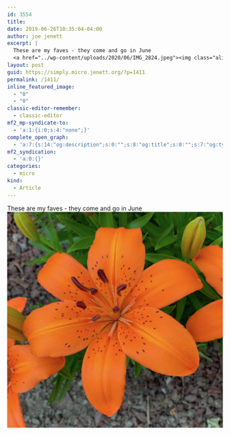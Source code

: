 ```yaml
---
id: 3554
title: 
date: 2019-06-26T10:35:04-04:00
author: joe jenett
excerpt: |
  These are my faves - they come and go in June
  <a href="../wp-content/uploads/2020/06/IMG_2824.jpeg"><img class="alignnone size-full wp-image-1410" src="../wp-content/uploads/2020/06/IMG_2824.jpeg" alt="" width="2412" height="2412" /></a>
layout: post
guid: https://simply.micro.jenett.org/?p=1411
permalink: /1411/
inline_featured_image:
  - "0"
  - "0"
classic-editor-remember:
  - classic-editor
mf2_mp-syndicate-to:
  - 'a:1:{i:0;s:4:"none";}'
complete_open_graph:
  - 'a:7:{s:14:"og:description";s:0:"";s:8:"og:title";s:0:"";s:7:"og:type";s:0:"";s:12:"twitter:card";s:7:"summary";s:15:"twitter:creator";s:0:"";s:19:"twitter:description";s:0:"";s:8:"og:image";s:0:"";}'
mf2_syndication:
  - 'a:0:{}'
categories:
  - micro
kind:
  - Article
---
```

These are my faves - they come and go in June<br />[<img loading="lazy" class="alignnone size-full wp-image-1410" src="../wp-content/uploads/2020/06/IMG_2824.jpeg" alt="" />](../wp-content/uploads/2020/06/IMG_2824.jpeg)